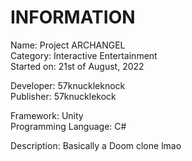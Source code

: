 # INFORMATION

Name: Project ARCHANGEL  
Category: Interactive Entertainment  
Started on: 21st of August, 2022

Developer: 57knuckleknock  
Publisher: 57knucklekock

Framework: Unity  
Programming Language: C#

Description:
Basically a Doom clone lmao
